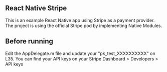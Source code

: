 ## React Native Stripe

This is an example React Native app using Stripe as a payment provider. The project is using the official Stripe pod by implementing Native Modules.

## Before running

Edit the AppDelegate.m file and update your "pk_test_XXXXXXXXXX" on L35.
You can find your API keys on your Stripe Dashboard > Developers > API keys
